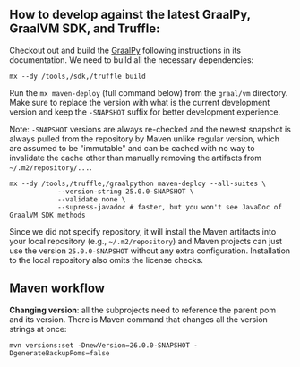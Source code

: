 ## How to develop against the latest GraalPy, GraalVM SDK, and Truffle:

Checkout out and build the [GraalPy](https://github.com/oracle/graalpython)
following instructions in its documentation. We need to build all the necessary
dependencies:

```
mx --dy /tools,/sdk,/truffle build
```


Run the `mx maven-deploy` (full command below) from the `graal/vm` directory.
Make sure to replace the version with what is the current development version
and keep the `-SNAPSHOT` suffix for better development experience.

Note: `-SNAPSHOT` versions are always re-checked and the newest snapshot is
always pulled from the repository by Maven unlike regular version, which are
assumed to be "immutable" and can be cached with no way to invalidate the cache
other than manually removing the artifacts from `~/.m2/repository/...`.

```
mx --dy /tools,/truffle,/graalpython maven-deploy --all-suites \
            --version-string 25.0.0-SNAPSHOT \
            --validate none \
            --supress-javadoc # faster, but you won't see JavaDoc of GraalVM SDK methods
```

Since we did not specify repository, it will install the Maven artifacts into
your local repository (e.g., `~/.m2/repository`) and Maven projects can just
use the version `25.0.0-SNAPSHOT` without any extra configuration. Installation
to the local repository also omits the license checks.

## Maven workflow

**Changing version**: all the subprojects need to reference the parent pom and
its version. There is Maven command that changes all the version strings at once:

```
mvn versions:set -DnewVersion=26.0.0-SNAPSHOT -DgenerateBackupPoms=false
```
